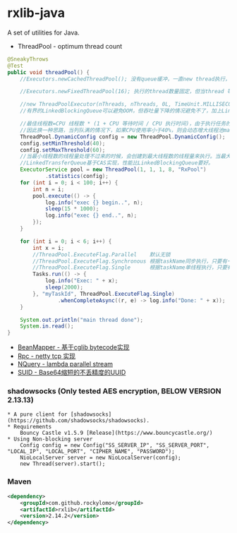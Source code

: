 # rxlib-java
A set of utilities for Java.

* ThreadPool - optimum thread count
```java
@SneakyThrows
@Test
public void threadPool() {
    //Executors.newCachedThreadPool(); 没有queue缓冲，一直new thread执行，当cpu负载高时加上更多线程上下文切换损耗，性能会急速下降。

    //Executors.newFixedThreadPool(16); 执行的thread数量固定，但当thread 等待时间（IO时间）过长时会造成吞吐量下降。当thread 执行时间过长时无界的LinkedBlockingQueue可能会OOM。

    //new ThreadPoolExecutor(nThreads, nThreads, 0L, TimeUnit.MILLISECONDS, new LinkedBlockingQueue<Runnable>(10000));
    //有界的LinkedBlockingQueue可以避免OOM，但吞吐量下降的情况避免不了，加上LinkedBlockingQueue使用的重量级锁ReentrantLock对并发下性能可能有影响

    //最佳线程数=CPU 线程数 * (1 + CPU 等待时间 / CPU 执行时间)，由于执行任务的不同，CPU 等待时间和执行时间无法确定，
    //因此换一种思路，当列队满的情况下，如果CPU使用率小于40%，则会动态增大线程池maxThreads 最大线程数的值来提高吞吐量。如果CPU使用率大于60%，则会动态减小maxThreads 值来降低生产者的任务生产速度。
    ThreadPool.DynamicConfig config = new ThreadPool.DynamicConfig();
    config.setMinThreshold(40);
    config.setMaxThreshold(60);
    //当最小线程数的线程量处理不过来的时候，会创建到最大线程数的线程量来执行。当最大线程量的线程执行不过来的时候，会把任务丢进列队，当列队满的时候会阻塞当前线程，降低生产者的生产速度。
    //LinkedTransferQueue基于CAS实现，性能比LinkedBlockingQueue要好。
    ExecutorService pool = new ThreadPool(1, 1, 1, 8, "RxPool")
            .statistics(config);
    for (int i = 0; i < 100; i++) {
        int n = i;
        pool.execute(() -> {
            log.info("exec {} begin..", n);
            sleep(15 * 1000);
            log.info("exec {} end..", n);
        });
    }

    for (int i = 0; i < 6; i++) {
        int x = i;
        //ThreadPool.ExecuteFlag.Parallel    默认无锁
        //ThreadPool.ExecuteFlag.Synchronous 根据taskName同步执行，只要有一个线程在执行，其它线程等待执行。
        //ThreadPool.ExecuteFlag.Single      根据taskName单线程执行，只要有一个线程在执行，其它线程直接跳过执行。
        Tasks.run(() -> {
            log.info("Exec: " + x);
            sleep(2000);
        }, "myTaskId", ThreadPool.ExecuteFlag.Single)
                .whenCompleteAsync((r, e) -> log.info("Done: " + x));
    }

    System.out.println("main thread done");
    System.in.read();
}
```

* [BeanMapper - 基于cglib bytecode实现](https://github.com/RockyLOMO/rxlib/wiki/BeanMapper---%E5%9F%BA%E4%BA%8Ecglib-bytecode%E5%AE%9E%E7%8E%B0)
* [Rpc - netty tcp 实现](https://github.com/RockyLOMO/rxlib/wiki/Rpc---netty-tcp-%E5%AE%9E%E7%8E%B0)
* [NQuery - lambda parallel stream](https://github.com/RockyLOMO/rxlib/wiki/NQuery---lambda-parallel-stream)
* [SUID - Base64缩短的不丢精度的UUID](https://github.com/RockyLOMO/rxlib/wiki/ShortUUID---%E5%9F%BA%E4%BA%8EBase64%E7%BC%A9%E7%9F%AD)

### shadowsocks (Only tested AES encryption, BELOW VERSION 2.13.13)
    * A pure client for [shadowsocks](https://github.com/shadowsocks/shadowsocks).
    * Requirements
        Bouncy Castle v1.5.9 [Release](https://www.bouncycastle.org/)
    * Using Non-blocking server
        Config config = new Config("SS_SERVER_IP", "SS_SERVER_PORT", "LOCAL_IP", "LOCAL_PORT", "CIPHER_NAME", "PASSWORD");
        NioLocalServer server = new NioLocalServer(config);
        new Thread(server).start();

### Maven

```xml
<dependency>
    <groupId>com.github.rockylomo</groupId>
    <artifactId>rxlib</artifactId>
    <version>2.14.2</version>
</dependency>
```
